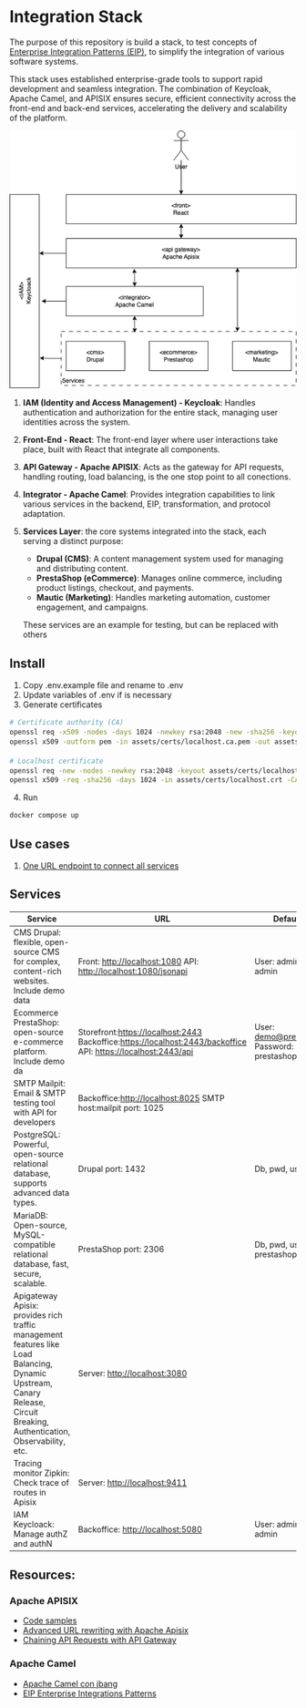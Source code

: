 # Integration Stack

The purpose of this repository is build a stack, to test concepts of [Enterprise Integration Patterns (EIP)](https://www.enterpriseintegrationpatterns.com/patterns/messaging/toc.html), to simplify the integration of various software systems.

This stack uses established enterprise-grade tools to support rapid development and seamless integration. The combination of Keycloak, Apache Camel, and APISIX ensures secure, efficient connectivity across the front-end and back-end services, accelerating the delivery and scalability of the platform.

![](assets/img/diagram.png)

1. **IAM (Identity and Access Management) - Keycloak**: Handles authentication and authorization for the entire stack, managing user identities across the system.

2. **Front-End - React**: The front-end layer where user interactions take place, built with React that integrate all components.

3. **API Gateway - Apache APISIX**: Acts as the gateway for API requests, handling routing, load balancing, is the one stop point to all conections.

4. **Integrator - Apache Camel**: Provides integration capabilities to link various services in the backend, EIP, transformation, and protocol adaptation.

5. **Services Layer**: the core systems integrated into the stack, each serving a distinct purpose:

   - **Drupal (CMS)**: A content management system used for managing and distributing content.
   - **PrestaShop (eCommerce)**: Manages online commerce, including product listings, checkout, and payments.
   - **Mautic (Marketing)**: Handles marketing automation, customer engagement, and campaigns.

   These services are an example for testing, but can be replaced with others

## Install

1. Copy .env.example file and rename to .env
2. Update variables of .env if is necessary
3. Generate certificates

```bash
# Certificate authority (CA)
openssl req -x509 -nodes -days 1024 -newkey rsa:2048 -new -sha256 -keyout assets/certs/localhost.ca.key -out assets/certs/localhost.ca.pem -subj "/C=EC/CN=localhost-CA"
openssl x509 -outform pem -in assets/certs/localhost.ca.pem -out assets/certs/localhost.ca.crt

# Localhost certificate
openssl req -new -nodes -newkey rsa:2048 -keyout assets/certs/localhost.key -out assets/certs/localhost.crt -subj "/C=EC/ST=Pichincha/L=Quito/O=Acme/CN=apisix_etcd"
openssl x509 -req -sha256 -days 1024 -in assets/certs/localhost.crt -CA assets/certs/localhost.ca.pem -CAkey assets/certs/localhost.ca.key -CAcreateserial -extfile assets/certs/domains.ext -out assets/certs/localhost.crt
```

4. Run

```bash
docker compose up
```

## Use cases

1. [One URL endpoint to connect all services](docs/01-onestop.md)

## Services

| **Service**                                                                                                                                                               | **URL**                                                                                                                                                                                                     | **Default users**                                   |
| ------------------------------------------------------------------------------------------------------------------------------------------------------------------------- | ----------------------------------------------------------------------------------------------------------------------------------------------------------------------------------------------------------- | --------------------------------------------------- |
| CMS Drupal: flexible, open-source CMS for complex, content-rich websites. Include demo data                                                                               | Front: [http://localhost:1080](https://localhost:1080) API: [http://localhost:1080/jsonapi](https://localhost:1080/jsonapi)                                                                                 | User: admin Password: admin                         |
| Ecommerce PrestaShop: open-source e-commerce platform. Include demo da                                                                                                    | Storefront:[https://localhost:2443](https://localhost:2443) Backoffice:[https://localhost:2443/backoffice](https://localhost:2443/backoffice) API: [https://localhost:2443/api](https://localhost:2443/api) | User: demo@prestashop.com Password: prestashop_demo |
| SMTP Mailpit: Email & SMTP testing tool with API for developers                                                                                                           | Backoffice:[http://localhost:8025](http://localhost:8025) SMTP host:mailpit port: 1025                                                                                                                      |                                                     |
| PostgreSQL: Powerful, open-source relational database, supports advanced data types.                                                                                      | Drupal port: 1432                                                                                                                                                                                           | Db, pwd, user: drupal                               |
| MariaDB: Open-source, MySQL-compatible relational database, fast, secure, scalable.                                                                                       | PrestaShop port: 2306                                                                                                                                                                                       | Db, pwd, user: prestashop                           |
| Apigateway Apisix: provides rich traffic management features like Load Balancing, Dynamic Upstream, Canary Release, Circuit Breaking, Authentication, Observability, etc. | Server: [http://localhost:3080](http://localhost:3080)                                                                                                                                                      |                                                     |
| Tracing monitor Zipkin: Check trace of routes in Apisix                                                                                                                   | Server: [http://localhost:9411](http://localhost:9411)                                                                                                                                                      |                                                     |
| IAM Keycloack: Manage authZ and authN                                                                                                                                     | Backoffice: [http://localhost:5080](http://localhost:5080)                                                                                                                                                  | User: admin Password: admin                         |

## Resources:

### Apache APISIX

- [Code samples](https://apisix.apache.org/docs/general/code-samples/)
- [Advanced URL rewriting with Apache Apisix](https://medium.com/apache-apisix/advanced-url-rewriting-with-apache-apisix-d34801a3a915)
- [Chaining API Requests with API Gateway](https://api7.ai/blog/chaining-api-requests-with-api-gateway)

### Apache Camel

- [Apache Camel con jbang](https://camel.apache.org/manual/camel-jbang.html)
- [EIP Enterprise Integrations Patterns](https://camel.apache.org/components/4.8.x/eips/enterprise-integration-patterns.html)

